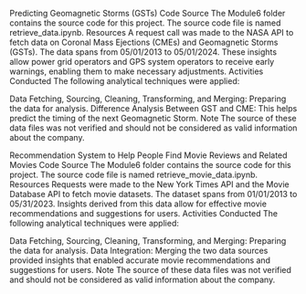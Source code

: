 Predicting Geomagnetic Storms (GSTs)
Code Source
The Module6 folder contains the source code for this project.
The source code file is named retrieve_data.ipynb.
Resources
A request call was made to the NASA API to fetch data on Coronal Mass Ejections (CMEs) and Geomagnetic Storms (GSTs).
The data spans from 05/01/2013 to 05/01/2024.
These insights allow power grid operators and GPS system operators to receive early warnings, enabling them to make necessary adjustments.
Activities Conducted
The following analytical techniques were applied:

Data Fetching, Sourcing, Cleaning, Transforming, and Merging: Preparing the data for analysis.
Difference Analysis Between GST and CME: This helps predict the timing of the next Geomagnetic Storm.
Note
The source of these data files was not verified and should not be considered as valid information about the company.

Recommendation System to Help People Find Movie Reviews and Related Movies
Code Source
The Module6 folder contains the source code for this project.
The source code file is named retrieve_movie_data.ipynb.
Resources
Requests were made to the New York Times API and the Movie Database API to fetch movie datasets.
The dataset spans from 01/01/2013 to 05/31/2023.
Insights derived from this data allow for effective movie recommendations and suggestions for users.
Activities Conducted
The following analytical techniques were applied:

Data Fetching, Sourcing, Cleaning, Transforming, and Merging: Preparing the data for analysis.
Data Integration: Merging the two data sources provided insights that enabled accurate movie recommendations and suggestions for users.
Note
The source of these data files was not verified and should not be considered as valid information about the company.